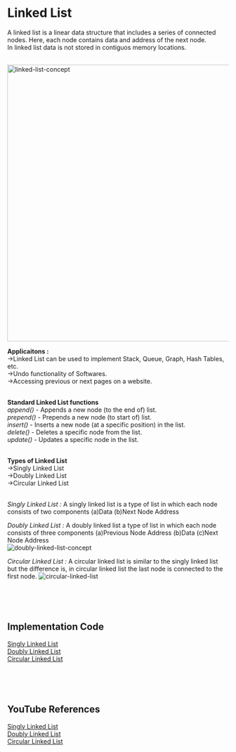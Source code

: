 # Linked List

A linked list is a linear data structure that includes a series of connected nodes. Here, each node contains data and address of the next node.<br>
In linked list data is not stored in contiguos memory locations.<br><br>



<img width="630" alt="linked-list-concept" src="https://user-images.githubusercontent.com/83531337/157178574-b3b8e4d5-1279-4987-8b96-ddb6c1f6631d.png">

**Applicaitons :**<br>
->Linked List can be used to implement Stack, Queue, Graph, Hash Tables, etc.<br>
->Undo functionality of Softwares.<br>
->Accessing previous or next pages on a website.<br><br>

**Standard Linked List functions**<br>
*append()* - Appends a new node (to the end of) list.<br>
*prepend()* - Prepends a new node (to start of) list.<br>
*insert()* - Inserts a new node (at a specific position) in the list.<br>
*delete()* - Deletes a specific node from the list.<br>
*update()* - Updates a specific node in the list.<br><br>

**Types of Linked List**<br>
->Singly Linked List<br>
->Doubly Linked List<br>
->Circular Linked List<br><br>

*Singly Linked List :* A singly linked list is a type of list in which each node consists of two components (a)Data (b)Next Node Address<br>


*Doubly Linked List :* A doubly linked list a type of list in which each node consists of three components (a)Previous Node Address (b)Data (c)Next Node Address<br>
![doubly-linked-list-concept](https://user-images.githubusercontent.com/83531337/157178801-460d2207-48d5-4fc1-92fb-cd85bcf8b11a.jpg)



*Circular Linked List :* A circular linked list is similar to the singly linked list but the difference is, in circular linked list the last node is connected to the first node.
![circular-linked-list](https://user-images.githubusercontent.com/83531337/157178948-d1d5a2f6-6654-49b8-9871-1e2f75052ddc.jpg)

<br>
<br>
<br>

## Implementation Code

[Singly Linked List](https://github.com/Aashutosh0033/DSA-using-Cpp/edit/main/Linked%20List/Singly_LL_Implementation.cpp)<br>
[Doubly Linked List](https://github.com/Aashutosh0033/DSA-using-Cpp/edit/main/Linked%20List/Doubly_LL_Implementation.cpp)<br>
[Circular Linked List](https://github.com/Aashutosh0033/DSA-using-Cpp/edit/main/Linked%20List/Circular_LL_Implementation.cpp)<br>

<br>
<br>
<br>

## YouTube References

[Singly Linked List](https://www.youtube.com/watch?v=mDt53JLj8sM&list=PLIY8eNdw5tW_zX3OCzX7NJ8bL1p6pWfgG&index=12)<br>
[Doubly Linked List](https://www.youtube.com/watch?v=yTlZFbolZO4&list=PLIY8eNdw5tW_zX3OCzX7NJ8bL1p6pWfgG&index=14)<br>
[Circular Linked List](https://www.youtube.com/watch?v=nlPkg4NkPVY&list=PLIY8eNdw5tW_zX3OCzX7NJ8bL1p6pWfgG&index=16)<br>


